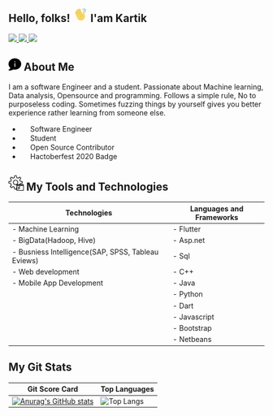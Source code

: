 ## Hello, folks! <img src="https://github.com/Kartik987/Kartik/blob/main/Wavehand.gif" width="30px"> I'am Kartik


<a href="https://www.linkedin.com/in/kartik-arora-97ba1a203">
<img src="https://img.shields.io/badge/LinkedIn-white?style=flat&logo=linkedin&labelColor=black">
</a>

<a href="https://github.com/Kartik987">
<img src="https://img.shields.io/badge/GitHub-white?style=flat&logo=Github&labelColor=black">
</a>


<a href="https://github.com/Kartik987">
<img src="https://img.shields.io/badge/dev.to-white?style=flat&logo=dev.to&labelColor=black">
</a>



<br>

## <img src="https://github.com/Kartik987/Kartik/blob/main/About.png" width="25px" > About Me

I am a software Engineer and a student. Passionate about Machine learning, Data analysis, Opensource and programming. Follows a simple rule, No to purposeless coding. Sometimes fuzzing things by yourself gives you better experience rather learning from someone else.

-  <img src="https://user-images.githubusercontent.com/48849171/109908732-ca0cb300-7cca-11eb-85a2-a034309c069d.png" data-canonical-src="https://gyazo.com/eb5c5741b6a9a16c692170a41a49c858.png" width="15" height="15" /> Software Engineer
- <img src="https://user-images.githubusercontent.com/48849171/109909572-566ba580-7ccc-11eb-8986-3573fccc0ae7.png" data-canonical-src="https://gyazo.com/eb5c5741b6a9a16c692170a41a49c858.png" width="15" height="15" /> Student 
- <img src="https://user-images.githubusercontent.com/48849171/109917003-9c2f6a80-7cda-11eb-909b-63b19c265b71.png" data-canonical-src="https://gyazo.com/eb5c5741b6a9a16c692170a41a49c858.png" width="15" height="15" /> Open Source Contributor
- <img src="https://user-images.githubusercontent.com/48849171/109916041-ed3e5f00-7cd8-11eb-904b-50cd30e0a426.png" data-canonical-src="https://gyazo.com/eb5c5741b6a9a16c692170a41a49c858.png" width="15" height="15" /> Hactoberfest 2020 Badge

## <img src="https://github.com/Kartik987/Kartik/blob/main/tools.png" width="30px"> My Tools and Technologies

| Technologies  | Languages and Frameworks |
| ------------- | ------------- |
| - Machine Learning  | - Flutter  |
| - BigData(Hadoop, Hive)  | - Asp.net  |
| - Busniess Intelligence(SAP, SPSS, Tableau Eviews) | - Sql |
| - Web development  | - C++  |
| - Mobile App Development  |- Java |
|  | - Python  |
|  | - Dart|
|  | - Javascript |
|  | - Bootstrap  |
| | - Netbeans  |


 
## My Git Stats

| Git Score Card  | Top Languages |
| ------------- | ------------- |
| [![Anurag's GitHub stats](https://github-readme-stats.vercel.app/api?username=Kartik987)](https://github.com/Kartik987/github-readme-stats) |![Top Langs](https://github-readme-stats.vercel.app/api/top-langs/?username=Kartik987&layout=compact) |


